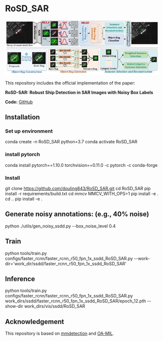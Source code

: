 # RoSD_SAR

![image text](https://github.com/douling843/RoSD_SAR/blob/main/images/fig3.jpg)

This repository includes the official implementation of the paper:  

**RoSD-SAR: Robust Ship Detection in SAR Images with Noisy Box Labels**

**Code:** [GitHub](https://github.com/douling843/RoSD_SAR/edit/main)


## Installation 


### Set up environment
conda create -n RoSD_SAR python=3.7
conda activate RoSD_SAR

### install pytorch
conda install pytorch==1.10.0 torchvision==0.11.0 -c pytorch -c conda-forge

### Install
git clone https://github.com/douling843/RoSD_SAR.git
cd RoSD_SAR
pip install -r requirements/build.txt
cd mmcv
MMCV_WITH_OPS=1 pip install -e . 
cd ..
pip install -e .


##  Generate noisy annotations: (e.g., 40% noise)
python ./utils/gen_noisy_ssdd.py --box_noise_level 0.4

## Train
python tools/train.py configs/faster_rcnn/faster_rcnn_r50_fpn_1x_ssdd_RoSD_SAR.py --work-dir='work_dir/ssdd/faster_rcnn_r50_fpn_1x_ssdd_RoSD_SAR' 

## Inference
python tools/train.py configs/faster_rcnn/faster_rcnn_r50_fpn_1x_ssdd_RoSD_SAR.py  work_dirs/ssdd/faster_rcnn_r50_fpn_1x_ssdd_RoSD_SAR/epoch_12.pth --show-dir work_dirs/vis/ssdd/RoSD_SAR


## Acknowledgement

This repository is based on [mmdetection](https://github.com/open-mmlab/mmdetection) and [OA-MIL](https://github.com/cxliu0/OA-MIL).



